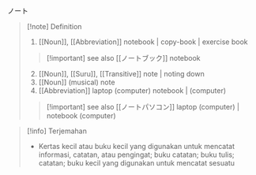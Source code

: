 ノート

>[!note] Definition
> 1. [[Noun]], [[Abbreviation]]
>    notebook | copy-book | exercise book
> > [!important] see also
> > [[ノートブック]] 
> > notebook
>2. [[Noun]], [[Suru]], [[Transitive]]
>   note | noting down 
>3. [[Noun]]
>   (musical) note
>4. [[Abbreviation]]
>   laptop (computer)  notebook | (computer)
> > [!important] see also
> > [[ノートパソコン]] 
> > laptop (computer) | notebook (computer)

>[!info] Terjemahan
>- Kertas kecil atau buku kecil yang digunakan untuk mencatat informasi, catatan, atau pengingat; buku catatan; buku tulis; catatan; buku kecil yang digunakan untuk mencatat sesuatu